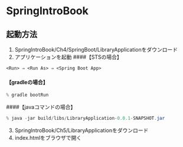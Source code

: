 SpringIntroBook
===============

起動方法
------
1. SpringIntroBook/Ch4/SpringBoot/LibraryApplicationをダウンロード
2. アプリケーションを起動
####【STSの場合】

```sts
<Run> ⇒ <Run As> ⇒ <Spring Boot App>
```

#### 【gradleの場合】

```gradle
% gradle bootRun
```

####【javaコマンドの場合】
```java
% java -jar build/libs/LibraryApplication-0.0.1-SNAPSHOT.jar
```

3. SpringIntroBook/Ch5/LibraryApplicationをダウンロード
4. index.htmlをブラウザで開く
